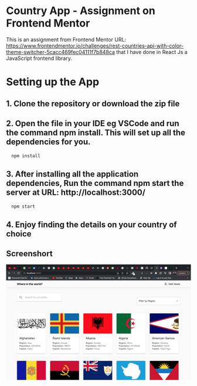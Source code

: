 # Country App - Assignment on Frontend Mentor

This is an assignment from Frontend Mentor URL: https://www.frontendmentor.io/challenges/rest-countries-api-with-color-theme-switcher-5cacc469fec04111f7b848ca
that I have done in React Js a JavaScript frontend library.

# Setting up the App

## 1. Clone the repository or download the zip file

## 2. Open the file in your IDE eg VSCode and run the command npm install. This will set up all the dependencies for you.

      npm install

## 3. After installing all the application dependencies, Run the command npm start the server at URL: http://localhost:3000/

      npm start

## 4. Enjoy finding the details on your country of choice

## Screenshort

![Screen Shot](./public/countryappscreen.png)

